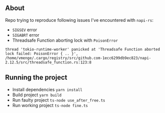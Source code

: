 ## About
Repo trying to reproduce following issues I've encountered with `napi-rs`:

- `SIGSEV` error
- `SIGABRT` error
- Threadsafe Function aborting lock with `PoisonError`

```
thread 'tokio-runtime-worker' panicked at 'Threadsafe Function aborted lock failed: PoisonError { .. }', /home/vmenge/.cargo/registry/src/github.com-1ecc6299db9ec823/napi-2.12.5/src/threadsafe_function.rs:123:8
```

## Running the project
- Install dependencies `yarn install`
- Build project `yarn build`
- Run faulty project `ts-node use_after_free.ts`
- Run working project `ts-node fine.ts`